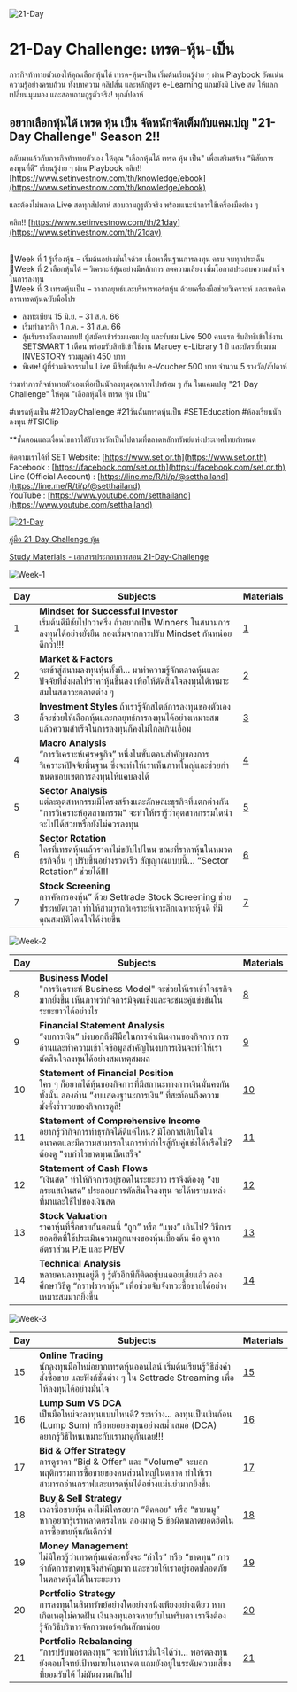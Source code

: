 ![21-Day](https://media.setinvestnow.com/setinvestnow/Images/2023/Jun/21day-hero-banner-2023.jpg)

# 21-Day Challenge: เทรด-หุ้น-เป็น

ภารกิจท้าทายตัวเองให้คุณเลือกหุ้นได้ เทรด-หุ้น-เป็น เริ่มต้นเรียนรู้ง่าย ๆ ผ่าน Playbook อัดแน่นความรู้อย่างครบถ้วน ทั้งบทความ คลิปสั้น และหลักสูตร e-Learning แถมยังมี Live สด ให้แลกเปลี่ยนมุมมอง และสอบถามกูรูตัวจริง! ทุกสัปดาห์

## อยากเลือกหุ้นได้ เทรด หุ้น เป็น จัดหนักจัดเต็มกับแคมเปญ "21-Day Challenge" Season 2!!

กลับมาแล้วกับภารกิจท้าทายตัวเอง ให้คุณ "เลือกหุ้นได้ เทรด หุ้น เป็น" เพื่อเสริมสร้าง “นิสัยการลงทุนที่ดี” เรียนรู้ง่าย ๆ ผ่าน Playbook คลิก!! [https://www.setinvestnow.com/th/knowledge/ebook](https://www.setinvestnow.com/th/knowledge/ebook)

และต้องไม่พลาด Live สดทุกสัปดาห์ สอบถามกูรูตัวจริง พร้อมแนะนำการใช้เครื่องมือต่าง ๆ

คลิก!! [https://www.setinvestnow.com/th/21day](https://www.setinvestnow.com/th/21day)

<br />
🔸Week ที่ 1 รู้เรื่องหุ้น – เริ่มต้นอย่างมั่นใจด้วย เนื้อหาพื้นฐานการลงทุน ครบ จบทุกประเด็น <br />
🔸Week ที่ 2 เลือกหุ้นได้ – วิเคราะห์หุ้นอย่างมีหลักการ ลดความเสี่ยง เพิ่มโอกาสประสบความสำเร็จในการลงทุน <br />
🔸Week ที่ 3 เทรดหุ้นเป็น – วางกลยุทธ์และบริหารพอร์ตหุ้น ด้วยเครื่องมือช่วยวิเคราะห์ และเทคนิคการเทรดหุ้นฉบับมือโปร <br />

- ลงทะเบียน 15 มิ.ย. – 31 ส.ค. 66
- เริ่มทำภารกิจ 1 ก.ค. - 31 ส.ค. 66 
- ลุ้นรับรางวัลมากมาย!! ผู้สมัครเข้าร่วมแคมเปญ และรับชม Live 500 คนแรก รับสิทธิเข้าใช้งาน SETSMART 1 เดือน พร้อมรับสิทธิเข้าใช้งาน Maruey e-Library 1 ปี และบัตรเยี่ยมชม INVESTORY รวมมูลค่า 450 บาท
- พิเศษ! ผู้ที่ร่วมกิจกรรมใน Live มีสิทธิ์ลุ้นรับ e-Voucher 500 บาท จำนวน 5 รางวัล/สัปดาห์

ร่วมทำภารกิจท้าทายตัวเองเพื่อเป็นนักลงทุนคุณภาพไปพร้อม ๆ กัน ในแคมเปญ "21-Day Challenge" ให้คุณ "เลือกหุ้นได้ เทรด หุ้น เป็น"

#เทรดหุ้นเป็น #21DayChallenge #21วันฉันเทรดหุ้นเป็น #SETEducation #ห้องเรียนนักลงทุน #TSIClip

**ขั้นตอนและเงื่อนไขการได้รับรางวัลเป็นไปตามที่ตลาดหลักทรัพย์แห่งประเทศไทยกำหนด

ติดตามเราได้ที่
SET Website: [https://www.set.or.th](https://www.set.or.th) <br />
Facebook : [https://facebook.com/set.or.th](https://facebook.com/set.or.th) <br />
Line (Official Account) : [https://line.me/R/ti/p/@setthailand](https://line.me/R/ti/p/@setthailand) <br />
YouTube : [https://www.youtube.com/setthailand](https://www.youtube.com/setthailand)

[![21-Day](https://i.ytimg.com/vi/0asjIunjjeA/maxresdefault.jpg)](https://www.youtube.com/watch?v=0asjIunjjeA)

[คู่มือ 21-Day Challenge หุ้น](https://media.setinvestnow.com/setinvestnow/Documents/2021/Jul/TSI_eBook_028_Inv_%E0%B8%84%E0%B8%B9%E0%B9%88%E0%B8%A1%E0%B8%B7%E0%B8%AD21-DayChallenge.pdf)

[Study Materials - เอกสารประกอบการสอน 21-Day-Challenge](https://drive.google.com/drive/folders/1v3iv_swpb1F2a-bxeTmjx-ZamoP5oAHt?usp=sharing)

![Week-1](https://media.setinvestnow.com/setinvestnow/Images/2022/Dec/21day-hero-banner-2022-w1.jpg)

| Day | Subjects | Materials |
|-----|----------|-----------|
| 1   | **Mindset for Successful Investor** <br /> เริ่มต้นดีมีชัยไปกว่าครึ่ง ถ้าอยากเป็น Winners ในสนามการลงทุนได้อย่างยั่งยืน ลองเริ่มจากการปรับ Mindset กันหน่อยดีกว่า!!! | [1](https://elearning.set.or.th/SETGroup/courses/355/info) |
| 2   | **Market & Factors** <br /> จะเข้าสู่สนามลงทุนหุ้นทั้งที... มาทำความรู้จักตลาดหุ้นและปัจจัยที่ส่งผลให้ราคาหุ้นขึ้นลง เพื่อให้ตัดสินใจลงทุนได้เหมาะสมในสภาวะตลาดต่าง ๆ | [2](https://elearning.set.or.th/SETGroup/courses/356/info) |
| 3   | **Investment Styles** ถ้าเรารู้จักสไตล์การลงทุนของตัวเอง ก็จะช่วยให้เลือกหุ้นและกลยุทธ์การลงทุนได้อย่างเหมาะสม แล้วความสำเร็จในการลงทุนก็คงไม่ไกลเกินเอื้อม | [3](https://elearning.set.or.th/SETGroup/courses/357/info) |
| 4   | **Macro Analysis** <br /> “การวิเคราะห์เศรษฐกิจ” หนึ่งในขั้นตอนสำคัญของการวิเคราะห์ปัจจัยพื้นฐาน ซึ่งจะทำให้เราเห็นภาพใหญ่และช่วยกําหนดขอบเขตการลงทุนให้แคบลงได้ | [4](https://elearning.set.or.th/SETGroup/courses/358/info) |
| 5   | **Sector Analysis** <br /> แต่ละอุตสาหกรรมมีโครงสร้างและลักษณะธุรกิจที่แตกต่างกัน "การวิเคราะห์อุตสาหกรรม" จะทำให้เรารู้ว่าอุตสาหกรรมใดน่าจะไปได้สวยหรือยังไม่ควรลงทุน | [5](https://elearning.set.or.th/SETGroup/courses/360/info) |
| 6   | **Sector Rotation** <br /> ใครที่เทรดหุ้นแล้วราคาไม่ขยับไปไหน ขณะที่ราคาหุ้นในหมวดธุรกิจอื่น ๆ ปรับขึ้นอย่างรวดเร็ว สัญญาณแบบนี้… “Sector Rotation” ช่วยได้!!! | [6](https://elearning.set.or.th/SETGroup/courses/376/info) |
| 7   | **Stock Screening** <br /> การคัดกรองหุ้น” ด้วย Settrade Stock Screening ช่วยประหยัดเวลา ทำให้สามารถวิเคราะห์เจาะลึกเฉพาะหุ้นดี ที่มีคุณสมบัติโดนใจได้ง่ายขึ้น | [7](https://elearning.set.or.th/SETGroup/courses/361/info) |

![Week-2](https://media.setinvestnow.com/setinvestnow/Images/2022/Dec/21day-hero-banner-2022-w2.jpg)

| Day | Subjects | Materials |
|-----|----------|-----------|
| 8   | **Business Model** <br /> "การวิเคราะห์ Business Model" จะช่วยให้เราเข้าใจธุรกิจมากยิ่งขึ้น เห็นภาพว่ากิจการมีจุดแข็งและจะชนะคู่แข่งขันในระยะยาวได้อย่างไร | [8](https://elearning.set.or.th/SETGroup/courses/362/info) |
| 9   | **Financial Statement Analysis** <br /> “งบการเงิน” บ่งบอกถึงฝีมือในการดำเนินงานของกิจการ การอ่านและทำความเข้าใจข้อมูลสำคัญในงบการเงินจะทำให้เราตัดสินใจลงทุนได้อย่างสมเหตุสมผล | [9](https://elearning.set.or.th/SETGroup/courses/363/info)|
| 10  | **Statement of Financial Position** <br /> ใคร ๆ ก็อยากได้หุ้นของกิจการที่มีสถานะทางการเงินมั่นคงกันทั้งนั้น ลองอ่าน “งบแสดงฐานะการเงิน” ที่สะท้อนถึงความมั่งคั่งร่ำรวยของกิจการดูสิ! | [10](https://elearning.set.or.th/SETGroup/courses/364/info)  |
| 11  | **Statement of Comprehensive Income** <br /> อยากรู้ว่ากิจการทำธุรกิจได้ดีแค่ไหน? มีโอกาสเติบโตในอนาคตและมีความสามารถในการทำกำไรสู้กับคู่แข่งได้หรือไม่? ต้องดู "งบกำไรขาดทุนเบ็ดเสร็จ" | [11](https://elearning.set.or.th/SETGroup/courses/365/info) |
| 12  | **Statement of Cash Flows** <br /> “เงินสด” ทำให้กิจการอยู่รอดในระยะยาว เราจึงต้องดู “งบกระแสเงินสด” ประกอบการตัดสินใจลงทุน จะได้ทราบแหล่งที่มาและใช้ไปของเงินสด | [12](https://elearning.set.or.th/SETGroup/courses/366/info) |
| 13  | **Stock Valuation** <br /> ราคาหุ้นที่ซื้อขายกันตอนนี้ “ถูก” หรือ “แพง” เกินไป? วิธีการยอดฮิตที่ใช้ประเมินความถูกแพงของหุ้นเบื้องต้น คือ ดูจากอัตราส่วน P/E และ P/BV | [13](https://elearning.set.or.th/SETGroup/courses/367/info) |
| 14  | **Technical Analysis** <br /> หลายคนลงทุนอยู่ดี ๆ รู้ตัวอีกทีก็ติดอยู่บนดอยเสียแล้ว ลองศึกษาวิธีดู “กราฟราคาหุ้น” เพื่อช่วยจับจังหวะซื้อขายได้อย่างเหมาะสมมากยิ่งขึ้น | [14](https://elearning.set.or.th/SETGroup/courses/406/info) |

![Week-3](https://media.setinvestnow.com/setinvestnow/Images/2022/Dec/21day-hero-banner-2022-w3.jpg)

| Day | Subjects | Materials |
|-----|----------|-----------|
| 15  | **Online Trading** <br /> นักลงทุนมือใหม่อยากเทรดหุ้นออนไลน์ เริ่มต้นเรียนรู้วิธีส่งคำสั่งซื้อขาย และฟังก์ชั่นต่าง ๆ ใน Settrade Streaming เพื่อให้ลงทุนได้อย่างมั่นใจ | [15](https://elearning.set.or.th/SETGroup/courses/380/info) |
| 16  | **Lump Sum VS DCA** <br /> เป็นมือใหม่จะลงทุนแบบไหนดี? ระหว่าง... ลงทุนเป็นเงินก้อน (Lump Sum) หรือทยอยลงทุนอย่างสม่ำเสมอ (DCA) อยากรู้วิธีไหนเหมาะกับเรามาดูกันเลย!!! | [16](https://elearning.set.or.th/SETGroup/courses/371/info) |
| 17  | **Bid & Offer Strategy** <br /> การดูราคา “Bid & Offer” และ "Volume" จะบอกพฤติกรรมการซื้อขายของคนส่วนใหญ่ในตลาด ทำให้เราสามารถอ่านกราฟและเทรดหุ้นได้อย่างแม่นยำมากยิ่งขึ้น | [17](https://elearning.set.or.th/SETGroup/courses/372/info) |
| 18  | **Buy & Sell Strategy** <br /> เวลาซื้อขายหุ้น คงไม่มีใครอยาก “ติดดอย” หรือ “ขายหมู” หากอยากรู้เราพลาดตรงไหน ลองมาดู 5 ข้อผิดพลาดยอดฮิตในการซื้อขายหุ้นกันดีกว่า! | [18](https://elearning.set.or.th/SETGroup/courses/373/info) |
| 19  | **Money Management** <br /> ไม่มีใครรู้ว่าเทรดหุ้นแต่ละครั้งจะ “กำไร” หรือ “ขาดทุน” การจำกัดการขาดทุนจึงสำคัญมาก และช่วยให้เราอยู่รอดปลอดภัยในตลาดหุ้นได้ในระยะยาว | [19](https://elearning.set.or.th/SETGroup/courses/412/info) |
| 20  | **Portfolio Strategy** <br /> การลงทุนในสินทรัพย์อย่างใดอย่างหนึ่งเพียงอย่างเดียว หากเกิดเหตุไม่คาดฝัน เงินลงทุนอาจหายวับในพริบตา เราจึงต้องรู้จักวิธีบริหารจัดการพอร์ตกันสักหน่อย | [20](https://elearning.set.or.th/SETGroup/courses/378/info) |
| 21  | **Portfolio Rebalancing** <br /> “การปรับพอร์ตลงทุน” จะทำให้เรามั่นใจได้ว่า... พอร์ตลงทุนยังตอบโจทย์เป้าหมายในอนาคต แถมยังอยู่ในระดับความเสี่ยงที่ยอมรับได้ ไม่ผันผวนเกินไป | [21](https://elearning.set.or.th/SETGroup/courses/379/info) |